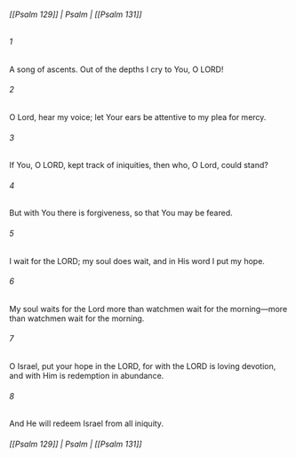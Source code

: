 ###### [[Psalm 129]] | Psalm | [[Psalm 131]]

###### 1
A song of ascents. Out of the depths I cry to You, O LORD!
###### 2
O Lord, hear my voice; let Your ears be attentive to my plea for mercy.
###### 3
If You, O LORD, kept track of iniquities, then who, O Lord, could stand?
###### 4
But with You there is forgiveness, so that You may be feared.
###### 5
I wait for the LORD; my soul does wait, and in His word I put my hope.
###### 6
My soul waits for the Lord more than watchmen wait for the morning—more than watchmen wait for the morning.
###### 7
O Israel, put your hope in the LORD, for with the LORD is loving devotion, and with Him is redemption in abundance.
###### 8
And He will redeem Israel from all iniquity.

###### [[Psalm 129]] | Psalm | [[Psalm 131]]
